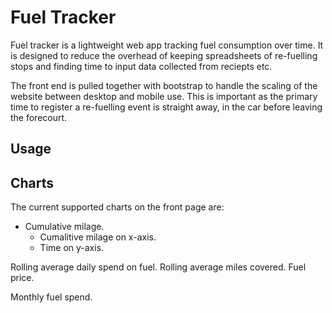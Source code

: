 # Fuel Tracker

Fuel tracker is a lightweight web app tracking fuel consumption over time. It is designed to reduce the overhead of keeping spreadsheets of re-fuelling stops and finding time to input data collected from reciepts etc.

The front end is pulled together with bootstrap to handle the scaling of the website between desktop and mobile use. This is important as the primary time to register a re-fuelling event is straight away, in the car before leaving the forecourt.

## Usage



## Charts

The current supported charts on the front page are:

- Cumulative milage.
  - Cumalitive milage on x-axis.
  - Time on y-axis.

Rolling average daily spend on fuel.
Rolling average miles covered.
Fuel price.

Monthly fuel spend.

